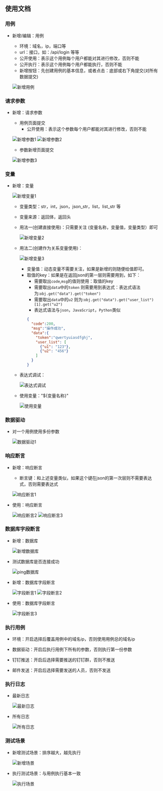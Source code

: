 ## 使用文档

### 用例

- 新增/编辑：用例
    
    - 环境：域名，ip，端口等
    - url：接口，如：/api/login 等等  
    - 公开使用：表示这个用例每个用户都能对其进行修改，否则不能
    - 公开执行：表示这个用例每个用户都能执行，否则不能
    - 新增按钮：先创建用例的基本信息，或者点击：底部或右下角提交(对所有数据提交)
    
    ![新增用例](docs/img/新增用例.png)


### 请求参数

- 新增：请求参数
    
    - 用例页面提交
        - 公开使用：表示这个参数每个用户都能对其进行修改，否则不能
          
    ![新增参数1](docs/img/新增参数1.png)
    ![新增参数2](docs/img/新增参数2.png)

    - 参数新增页面提交

    ![新增参数3](docs/img/新增参数3.png)

### 变量

- 新增：变量

  ![新增变量1](docs/img/新增变量1.png)

    - 变量类型：str，int，json，json_str，list，list_str 等
    - 变量来源：返回体，返回头
  
  
  - 用法一(创建直接使用)：只需要关注 (变量名称，变量值，变量类型）即可

    ![新增变量2](docs/img/新增变量2.png)

    
  - 用法二(创建作为关系变量使用)：

    ![新增变量3](docs/img/新增变量3.png)

      - 变量值：动态变量不需要关注，如果是新增的则随便给值即可。
      - 取值的key：如果是在返回json的第一层则需要用到，如下：
        - 需要取出`code`,`msg`的值则使用：取值的key
        - 需要取出`data`中的`token` 则需要用到表达式：表达式语法为:`obj.get("data").get("token")`
        - 需要取出`data`中的`u2` 则为:`obj.get("data").get("user_list")[1].get("u2")`
        - 表达式语法与`json`，`JavaScript`，`Python`类似
        ```json
        {
          "code":200,
          "msg":"操作成功",
          "data":{
            "token":"qwertyuiasdfghj",
            "user_list": [
              {"u1": "123"},
              {"u2": "456"}
            ] 
          }
        }
        ```
        
  - 表达式调试：

    ![表达式调试](docs/img/表达式调试.png)
      
  - 使用变量："${变量名称}"

    ![使用变量](docs/img/使用变量.png)

### 数据驱动
    
  - 对一个用例使用多份参数

    ![数据驱动1](docs/img/数据驱动1.png)

### 响应断言

  - 新增：响应断言
    
    - 断言键：和上述变量类似，如果这个键在json的第一次层则不需要表达式，否则需要表达式
      
    ![响应断言1](docs/img/响应断言1.png)

  - 使用：响应断言

    ![响应断言2](docs/img/响应断言2.png)
    ![响应断言3](docs/img/响应断言3.png)
    

### 数据库字段断言

  - 新增：数据库

    ![新增数据库](docs/img/新增数据库.png)

  - 测试数据库是否连接成功

    ![ping数据库](docs/img/ping数据库.png)
    
  - 新增：数据库字段断言

    ![字段断言1](docs/img/字段断言1.png)
    ![字段断言2](docs/img/字段断言2.png)

  - 使用：数据库字段断言

    ![字段断言3](docs/img/字段断言3.png)


### 执行用例
    
  - 环境：开启选择后覆盖用例中的域名ip，否则使用用例总的域名ip

  - 数据驱动：开启后执行用例下所有的参数，否则执行第一份参数
    
  - 钉钉推送：开启后选择需要推送的钉钉群，否则不推送
    
  - 邮件发送：开启后选择需要发送的人员，否则不发送

### 执行日志

  - 最新日志

    ![最新日志](docs/img/最新日志.png)

  - 所有日志

    ![所有日志](docs/img/所有日志.png)

### 测试场景
    
  - 新增测试场景：排序越大，越先执行

    ![新增场景](docs/img/新增场景.png)

  - 执行测试场景：与用例执行基本一致

    ![执行场景](docs/img/执行场景.png)